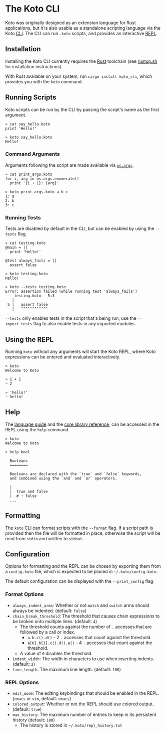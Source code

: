 # The Koto CLI

Koto was originally designed as an extension language for Rust applications,
but it is also usable as a standalone scripting language via the Koto [CLI][cli].
The CLI can run `.koto` scripts, and provides an interactive [REPL][repl].

## Installation

Installing the Koto CLI currently requires the [Rust][rust] toolchain
(see [rustup.sh][rustup] for installation instructions).

With Rust available on your system, run `cargo install koto_cli`,
which provides you with the `koto` command.

## Running Scripts

Koto scripts can be run by the CLI by passing the script's name as the first argument.

```
» cat say_hello.koto
print 'Hello!'

» koto say_hello.koto
Hello!
```

### Command Arguments

Arguments following the script are made available via [`os.args`][os-args].

```
» cat print_args.koto
for i, arg in os.args.enumerate()
  print '{i + 1}: {arg}'

» koto print_args.koto a b c
1: a
2: b
3: c
```

### Running Tests

Tests are disabled by default in the CLI, but can be enabled by using the `--tests` flag.

```
» cat testing.koto
@main = ||
  print 'Hello!'

@test always_fails = ||
  assert false

» koto testing.koto
Hello!

» koto --tests testing.koto
Error: assertion failed (while running test 'always_fails')
--- testing.koto - 5:3
   |
 5 |   assert false
   |   ^^^^^^^^^^^^
```

`--tests` only enables tests in the script that's being run,
use the `--import_tests` flag to also enable tests in any imported modules.

## Using the REPL

Running `koto` without any arguments will start the Koto REPL,
where Koto expressions can be entered and evaluated interactively.

```
> koto
Welcome to Koto

» 1 + 1
➝ 2

» 'hello!'
➝ hello!
```

## Help

The [language guide][guide] and the [core library reference][core],
can be accessed in the REPL using the `help` command.

```
> koto
Welcome to Koto

» help bool

  Booleans
  ========

  Booleans are declared with the `true` and `false` keywords,
  and combined using the `and` and `or` operators.

  |
  |  true and false
  |  # ➝ false
  ...
```

## Formatting

The `koto` CLI can format scripts with the `--format` flag.
If a script path is provided then the file will be formatted in place,
otherwise the script will be read from `stdin` and written to `stdout`.

## Configuration

Options for formatting and the REPL can be chosen by exporting them from a `config.koto` file, which is expected to be placed in `~/.koto/config.koto`.

The default configuration can be displayed with the `--print_config` flag.

### Format Options

- `always_indent_arms`: Whether or not `match` and `switch` arms should always be indented. (default: `false`)
- `chain_break_threshold`: The threshold that causes chain expressions to be broken onto multiple lines. (default: `4`)
  - The threshold counts against the number of `.` accesses that are followed by a call or index.
    - `a.b.c().d()` - 2 `.` accesses that count against the threshold.
    - `a[0].b[1].c().d().e()` - 4 `.` accesses that count against the threshold.
  - A value of `0` disables the threshold.
- `indent_width`: The width in characters to use when inserting indents. (default: `2`)
- `line_length`: The maximum line length. (default: `100`)

### REPL Options

- `edit_mode`: The editing keybindings that should be enabled in the REPL. (`emacs` or `vim`, default: `emacs`)
- `colored_output`: Whether or not the REPL should use colored output. (default: `true`)
- `max_history`: The maximum number of entries to keep in its persistent history (default: `100`)
  - The history is stored in `~/.koto/repl_history.txt`


[cli]: https://en.wikipedia.org/wiki/Command-line_interface
[core]: ./core_lib/
[os-args]: ./core_lib/os.md#args
[guide]: ./language_guide.md
[repl]: https://en.wikipedia.org/wiki/Read–eval–print_loop
[rust]: https://rust-lang.org
[rustup]: https://rustup.sh
